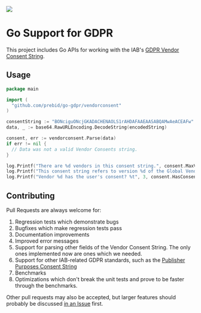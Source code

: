 <a href="https://goreportcard.com/report/github.com/golang/dep"><img src="https://goreportcard.com/badge/github.com/golang/dep" /></a>

# Go Support for GDPR

This project includes Go APIs for working with the IAB's [GDPR Vendor Consent String](https://github.com/InteractiveAdvertisingBureau/GDPR-Transparency-and-Consent-Framework/blob/master/Consent%20string%20and%20vendor%20list%20formats%20v1.1%20Final.md#vendor-consent-string-format-).

## Usage

```go
package main

import (
  "github.com/prebid/go-gdpr/vendorconsent"
)

consentString := "BONciguONcjGKADACHENAOLS1rAHDAFAAEAASABQAMwAeACEAFw"
data, _ := base64.RawURLEncoding.DecodeString(encodedString)

consent, err := vendorconsent.Parse(data)
if err != nil {
  // Data was not a valid Vendor Consents string.
}

log.Printf("There are %d vendors in this consent string.", consent.MaxVendorID())
log.Printf("This consent string refers to version %d of the Global Vendor List.", consent.VendorListVersion())
log.Printf("Vendor %d has the user's consent? %t", 3, consent.HasConsent(3))
```

## Contributing

Pull Requests are always welcome for:

1. Regression tests which demonstrate bugs
2. Bugfixes which make regression tests pass
3. Documentation improvements
4. Improved error messages
5. Support for parsing other fields of the Vendor Consent String. The only ones implemented now are ones which we needed.
6. Support for other IAB-related GDPR standards, such as the [Publisher Purposes Consent String](https://github.com/InteractiveAdvertisingBureau/GDPR-Transparency-and-Consent-Framework/blob/master/Consent%20string%20and%20vendor%20list%20formats%20v1.1%20Final.md#publisher-purposes-consent-string-format-)
7. Benchmarks
8. Optimizations which don't break the unit tests and prove to be faster through the benchmarks.

Other pull requests may also be accepted, but larger features should probably be discussed [in an Issue](https://github.com/prebid/go-gdpr/issues/new) first.
